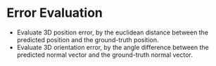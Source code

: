 # Error Evaluation

- Evaluate 3D position error, by the euclidean distance between the predicted position and the ground-truth position.
- Evaluate 3D orientation error, by the angle difference between the predicted normal vector and the ground-truth normal vector.
